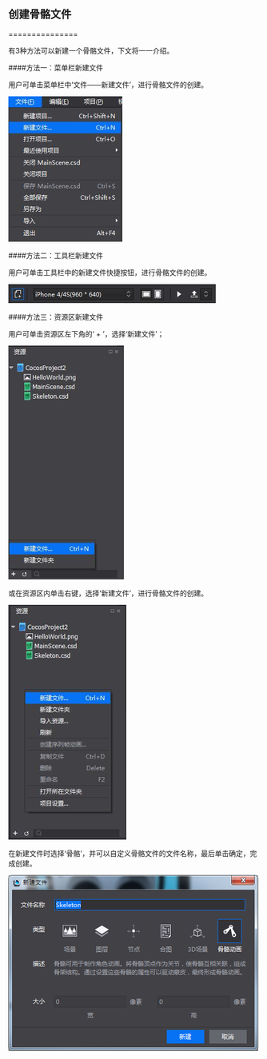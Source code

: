 ## 创建骨骼文件 ##
===============

有3种方法可以新建一个骨骼文件，下文将一一介绍。

####方法一：菜单栏新建文件

用户可单击菜单栏中‘文件——新建文件’，进行骨骼文件的创建。

![Image](res/caidan1.jpg)

####方法二：工具栏新建文件

用户可单击工具栏中的新建文件快捷按钮，进行骨骼文件的创建。

![Image](res/gongjulan.jpg)

####方法三：资源区新建文件

用户可单击资源区左下角的‘ + ’，选择‘新建文件’；

![Image](res/ziyuanqu.jpg)

或在资源区内单击右键，选择‘新建文件’，进行骨骼文件的创建。

![Image](res/ziyuan2.jpg)

在新建文件时选择‘骨骼’，并可以自定义骨骼文件的文件名称，最后单击确定，完成创建。

![Image](res/candan2.jpg)